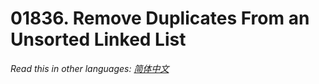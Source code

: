 # 01836. Remove Duplicates From an Unsorted Linked List

  _Read this in other languages:_
    [_简体中文_](README.zh-CN.md)

